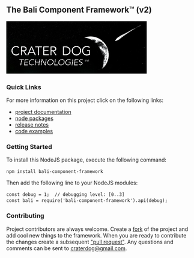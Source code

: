 ## The Bali Component Framework™ (v2)
![Logo](CraterDogLogo.png)

### Quick Links
For more information on this project click on the following links:
 * [project documentation](https://github.com/craterdog-bali/js-bali-component-framework/wiki)
 * [node packages](https://www.npmjs.com/package/bali-component-framework)
 * [release notes](https://github.com/craterdog-bali/js-bali-component-framework/wiki/release-notes)
 * [code examples](https://github.com/craterdog-bali/js-bali-component-framework/wiki/code-examples)

### Getting Started
To install this NodeJS package, execute the following command:
```
npm install bali-component-framework
```
Then add the following line to your NodeJS modules:
```
const debug = 1;  // debugging level: [0..3]
const bali = require('bali-component-framework').api(debug);
```

### Contributing
Project contributors are always welcome. Create a
[fork](https://github.com/craterdog-bali/js-bali-component-framework) of the project and add cool
new things to the framework. When you are ready to contribute the changes create a subsequent
["pull request"](https://help.github.com/articles/about-pull-requests/). Any questions and
comments can be sent to [craterdog@gmail.com](mailto:craterdog@gmail.com).
